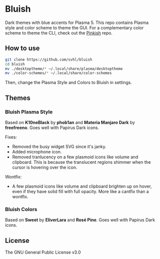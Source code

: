 # Bluish

Dark themes with blue accents for Plasma 5. This repo contains Plasma style and color scheme to theme the GUI. For a complementary color scheme to theme the CLI, check out the [Pinkish](https://github.com/svhl/pinkish) repo.

## How to use

```bash
git clone https://github.com/svhl/bluish
cd bluish
mv ./desktoptheme/* ~/.local/share/plasma/desktoptheme
mv ./color-schemes/* ~/.local/share/color-schemes
```

Then, change the Plasma Style and Colors to Bluish in settings.

## Themes

### Bluish Plasma Style

Based on **K10neBlack** by **phob1an** and **Materia Manjaro Dark** by **freefreeno**. Goes well with Papirus Dark icons.

Fixes:

- Removed the busy widget SVG since it's janky.
- Added microphone icon.
- Removed tranlucency on a few plasmoid icons like volume and clipboard. This is because the translucent regions shimmer when the cursor is hovering over the icon.

Wontfix:

- A few plasmoid icons like volume and clipboard brighten up on hover, even if they have solid fill with full opacity. More like a cantfix than a wontfix.

### Bluish Colors

Based on **Sweet** by **EliverLara** and **Rosé Pine**. Goes well with Papirus Dark icons.

## License

The GNU General Public License v3.0
